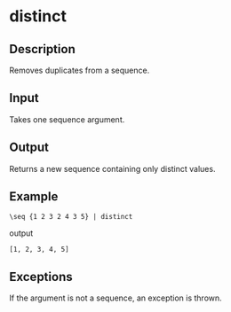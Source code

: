 distinct
========

## Description

Removes duplicates from a sequence.

## Input

Takes one sequence argument.

## Output

Returns a new sequence containing only distinct values.

## Example

    \seq {1 2 3 2 4 3 5} | distinct

output

    [1, 2, 3, 4, 5]

## Exceptions

If the argument is not a sequence, an exception is thrown.

